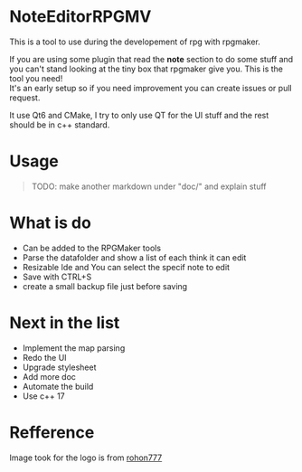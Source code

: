 # NoteEditorRPGMV

This is a tool to use during the developement of rpg with rpgmaker.

If you are using some plugin that read the **note** section to do some stuff and you can't stand looking at the tiny box that rpgmaker give you. This is the tool you need!  
It's an early setup so if you need improvement you can create issues or pull request.

It use Qt6 and CMake, I try to only use QT for the UI stuff and the rest should be in c++ standard.

# Usage
> TODO: make another markdown under "doc/" and explain stuff


# What is do
- Can be added to the RPGMaker tools
- Parse the datafolder and show a list of each think it can edit
- Resizable Ide and You can select the specif note to edit
- Save with CTRL+S
- create a small backup file just before saving

# Next in the list
- Implement the map parsing
- Redo the UI
- Upgrade stylesheet
- Add more doc
- Automate the build
- Use c++ 17

# Refference
Image took for the logo is from [rohon777](https://favpng.com/png_view/rook-american-crow-drawing-of-family-png/PXUsxkMi)
